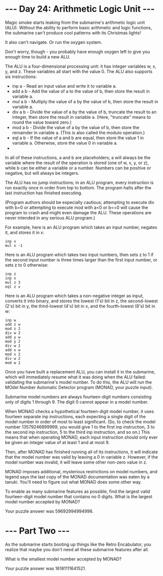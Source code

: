# --- Day 24: Arithmetic Logic Unit ---
Magic smoke starts leaking from the submarine's arithmetic logic unit (ALU). Without the ability to perform basic arithmetic and logic functions, the submarine can't produce cool patterns with its Christmas lights!

It also can't navigate. Or run the oxygen system.

Don't worry, though - you probably have enough oxygen left to give you enough time to build a new ALU.

The ALU is a four-dimensional processing unit: it has integer variables w, x, y, and z. These variables all start with the value 0. The ALU also supports six instructions:

- inp a - Read an input value and write it to variable a.
- add a b - Add the value of a to the value of b, then store the result in variable a.
- mul a b - Multiply the value of a by the value of b, then store the result in variable a.
- div a b - Divide the value of a by the value of b, truncate the result to an integer, then store the result in variable a. (Here, "truncate" means to round the value toward zero.)
- mod a b - Divide the value of a by the value of b, then store the remainder in variable a. (This is also called the modulo operation.)
- eql a b - If the value of a and b are equal, then store the value 1 in variable a. Otherwise, store the value 0 in variable a.
- 
In all of these instructions, a and b are placeholders; a will always be the variable where the result of the operation is stored (one of w, x, y, or z), while b can be either a variable or a number. Numbers can be positive or negative, but will always be integers.

The ALU has no jump instructions; in an ALU program, every instruction is run exactly once in order from top to bottom. The program halts after the last instruction has finished executing.

(Program authors should be especially cautious; attempting to execute div with b=0 or attempting to execute mod with a<0 or b<=0 will cause the program to crash and might even damage the ALU. These operations are never intended in any serious ALU program.)

For example, here is an ALU program which takes an input number, negates it, and stores it in x:
```
inp x
mul x -1
```
Here is an ALU program which takes two input numbers, then sets z to 1 if the second input number is three times larger than the first input number, or sets z to 0 otherwise:
```
inp z
inp x
mul z 3
eql z x
```
Here is an ALU program which takes a non-negative integer as input, converts it into binary, and stores the lowest (1's) bit in z, the second-lowest (2's) bit in y, the third-lowest (4's) bit in x, and the fourth-lowest (8's) bit in w:
```
inp w
add z w
mod z 2
div w 2
add y w
mod y 2
div w 2
add x w
mod x 2
div w 2
mod w 2
```
Once you have built a replacement ALU, you can install it in the submarine, which will immediately resume what it was doing when the ALU failed: validating the submarine's model number. To do this, the ALU will run the MOdel Number Automatic Detector program (MONAD, your puzzle input).

Submarine model numbers are always fourteen-digit numbers consisting only of digits 1 through 9. The digit 0 cannot appear in a model number.

When MONAD checks a hypothetical fourteen-digit model number, it uses fourteen separate inp instructions, each expecting a single digit of the model number in order of most to least significant. (So, to check the model number 13579246899999, you would give 1 to the first inp instruction, 3 to the second inp instruction, 5 to the third inp instruction, and so on.) This means that when operating MONAD, each input instruction should only ever be given an integer value of at least 1 and at most 9.

Then, after MONAD has finished running all of its instructions, it will indicate that the model number was valid by leaving a 0 in variable z. However, if the model number was invalid, it will leave some other non-zero value in z.

MONAD imposes additional, mysterious restrictions on model numbers, and legend says the last copy of the MONAD documentation was eaten by a tanuki. You'll need to figure out what MONAD does some other way.

To enable as many submarine features as possible, find the largest valid fourteen-digit model number that contains no 0 digits. What is the largest model number accepted by MONAD?

Your puzzle answer was 59692994994998.

# --- Part Two ---
As the submarine starts booting up things like the Retro Encabulator, you realize that maybe you don't need all these submarine features after all.

What is the smallest model number accepted by MONAD?

Your puzzle answer was 16181111641521.
